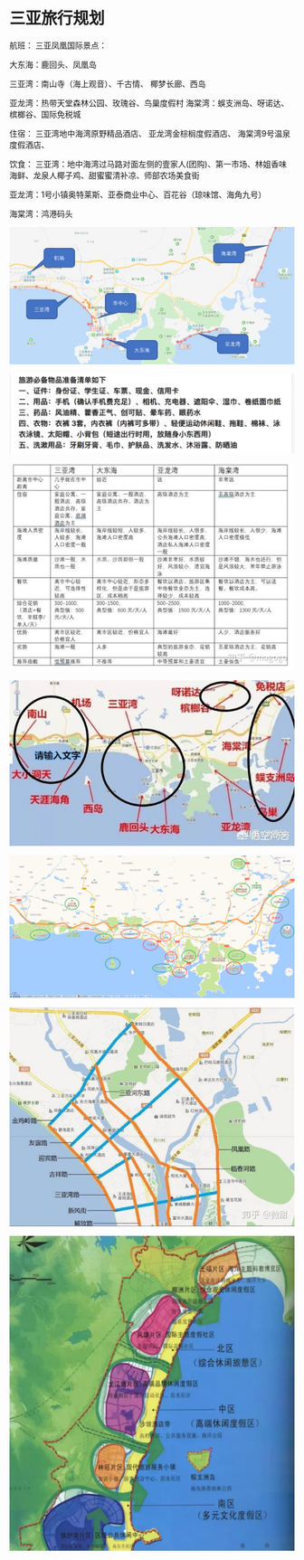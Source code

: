 # 三亚旅行规划

航班：    三亚凤凰国际景点：   

 大东海：鹿回头、凤凰岛    

三亚湾：南山寺（海上观音）、千古情、 椰梦长廊、西岛    

亚龙湾：热带天堂森林公园、玫瑰谷、鸟巢度假村    海棠湾：蜈支洲岛、呀诺达、槟榔谷、国际免税城

住宿：    三亚湾地中海湾原野精品酒店、    亚龙湾金棕榈度假酒店、    海棠湾9号温泉度假酒店、

饮食：    三亚湾：地中海湾过马路对面左侧的壹家人\(团购\)、第一市场、林姐香味海鲜、龙泉人椰子鸡、甜蜜蜜清补凉、师部农场美食街    

亚龙湾：1号小镇奥特莱斯、亚泰商业中心、百花谷（琼味馆、海角九号）   

 海棠湾：鸿港码头

![](../.gitbook/assets/san-ya-jing-dian-fen-bu-tu.jpg)

![](../.gitbook/assets/san-ya-lv-you-bi-bei-wu-pin.png)

![](../.gitbook/assets/san-ya-jing-dian-xiao-fei-qing-kuang.jpg)

![](../.gitbook/assets/san-ya-zhu-yao-jing-dian.jpg)

![](../.gitbook/assets/san-ya-jing-dian-wei-zhi.png)

![](../.gitbook/assets/san-ya-dao-lu-fen-bu.jpg)

![](../.gitbook/assets/san-ya-hai-tang-wan-fen-bu.png)





